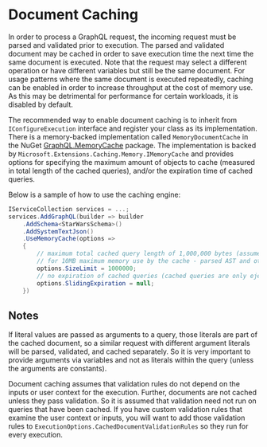 # Document Caching

In order to process a GraphQL request, the incoming request must be parsed and validated prior to execution. The parsed and validated
document may be cached in order to save execution time the next time the same document is executed. Note that the
request may select a different operation or have different variables but still be the same document. For usage patterns where the same
document is executed repeatedly, caching can be enabled in order to increase throughput at the cost of memory use. As this may be
detrimental for performance for certain workloads, it is disabled by default.

The recommended way to enable document caching is to inherit from `IConfigureExecution` interface and register your class as its
implementation. There is a memory-backed implementation called `MemoryDocumentCache` in the NuGet
[GraphQL.MemoryCache](https://www.nuget.org/packages/GraphQL.MemoryCache) package. The implementation is backed by
`Microsoft.Extensions.Caching.Memory.IMemoryCache` and provides options for specifying the maximum amount of objects to cache
(measured in total length of the cached queries), and/or the expiration time of cached queries.

Below is a sample of how to use the caching engine:

```csharp
IServiceCollection services = ...;
services.AddGraphQL(builder => builder
    .AddSchema<StarWarsSchema>()
    .AddSystemTextJson()
    .UseMemoryCache(options =>
    {
        // maximum total cached query length of 1,000,000 bytes (assume 10x memory usage
        // for 10MB maximum memory use by the cache - parsed AST and other stuff)
        options.SizeLimit = 1000000;
        // no expiration of cached queries (cached queries are only ejected when the cache is full)
        options.SlidingExpiration = null;
    })
```

## Notes

If literal values are passed as arguments to a query, those literals are part of the cached document, so a
similar request with different argument literals will be parsed, validated, and cached separately. So it is very
important to provide arguments via variables and not as literals within the query (unless the arguments are constants).

Document caching assumes that validation rules do not depend on the inputs or user context for the execution. Further,
documents are not cached unless they pass validation. So it is assumed that validation need not run on queries that
have been cached. If you have custom validation rules that examine the user context or inputs, you will want to add
those validation rules to `ExecutionOptions.CachedDocumentValidationRules` so they run for every execution.
